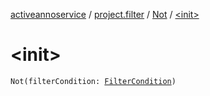 [activeannoservice](../../index.md) / [project.filter](../index.md) / [Not](index.md) / [&lt;init&gt;](./-init-.md)

# &lt;init&gt;

`Not(filterCondition: `[`FilterCondition`](../-filter-condition/index.md)`)`